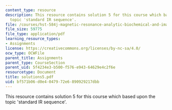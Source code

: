 ```yaml
---
content_type: resource
description: This resource contains solution 5 for this course which based upon the
  topic 'standard IR sequence'.
file: /courses/hst-584j-magnetic-resonance-analytic-biochemical-and-imaging-techniques-spring-2006/bf571b06d0e4047972e6890929217dbb_solutions5.pdf
file_size: 59775
file_type: application/pdf
learning_resource_types:
- Assignments
license: https://creativecommons.org/licenses/by-nc-sa/4.0/
ocw_type: OCWFile
parent_title: Assignments
parent_type: CourseSection
parent_uid: 5f4234e3-b500-f576-e943-64629e4c2f6e
resourcetype: Document
title: solutions5.pdf
uid: bf571b06-d0e4-0479-72e6-890929217dbb
---
```

This resource contains solution 5 for this course which based upon the topic 'standard IR sequence'.